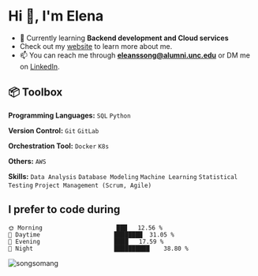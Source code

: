 <h1 align="left">Hi 👋, I'm Elena</h1>


- 🌱 Currently learning **Backend development and Cloud services**
- Check out my [website](https://elenassong.com/) to learn more about me.
- 📫 You can reach me through **eleanssong@alumni.unc.edu** or DM me on [LinkedIn](https://www.linkedin.com/in/somangsong1024/). 


## 📦 Toolbox

**Programming Languages:** `SQL` `Python`

**Version Control:** `Git` `GitLab`

**Orchestration Tool:** `Docker` `K8s` 

**Others:** `AWS`

**Skills:** `Data Analysis` `Database Modeling` `Machine Learning` `Statistical Testing` `Project Management (Scrum, Agile)`


## I prefer to code during
```text
🌞 Morning                     ███   12.56 % 
🌆 Daytime                     ████████  31.05 % 
🌃 Evening                     ████   17.59 %  
🌙 Night                       ██████████    38.80 %  
```



<p><img align="left" src="https://github-readme-stats.vercel.app/api/top-langs?username=songsomang&show_icons=true&locale=en&layout=compact" alt="songsomang" /></p>










<!---
songsomang/songsomang is a ✨ special ✨ repository because its `README.md` (this file) appears on your GitHub profile.
You can click the Preview link to take a look at your changes.
--->
